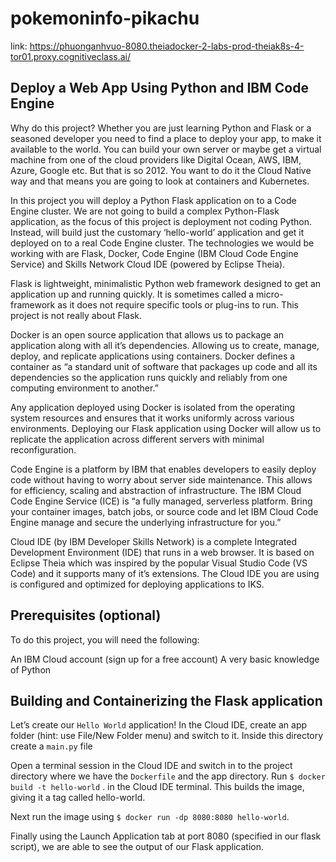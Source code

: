 # pokemoninfo-pikachu

link: https://phuonganhvuo-8080.theiadocker-2-labs-prod-theiak8s-4-tor01.proxy.cognitiveclass.ai/

## Deploy a Web App Using Python and IBM Code Engine
Why do this project?
Whether you are just learning Python and Flask or a seasoned developer you need to find a place to deploy your app, to make it available to the world. You can build your own server or maybe get a virtual machine from one of the cloud providers like Digital Ocean, AWS, IBM, Azure, Google etc. But that is so 2012. You want to do it the Cloud Native way and that means you are going to look at containers and Kubernetes.

In this project you will deploy a Python Flask application on to a Code Engine cluster. We are not going to build a complex Python-Flask application, as the focus of this project is deployment not coding Python. Instead, will build just the customary ‘hello-world’ application and get it deployed on to a real Code Engine cluster. The technologies we would be working with are Flask, Docker, Code Engine (IBM Cloud Code Engine Service) and Skills Network Cloud IDE (powered by Eclipse Theia).

Flask is lightweight, minimalistic Python web framework designed to get an application up and running quickly. It is sometimes called a micro-framework as it does not require specific tools or plug-ins to run. This project is not really about Flask.

Docker is an open source application that allows us to package an application along with all it’s dependencies. Allowing us to create, manage, deploy, and replicate applications using containers. Docker defines a container as “a standard unit of software that packages up code and all its dependencies so the application runs quickly and reliably from one computing environment to another.”

Any application deployed using Docker is isolated from the operating system resources and ensures that it works uniformly across various environments. Deploying our Flask application using Docker will allow us to replicate the application across different servers with minimal reconfiguration.

Code Engine is a platform by IBM that enables developers to easily deploy code without having to worry about server side maintenance. This allows for efficiency, scaling and abstraction of infrastructure. The IBM Cloud Code Engine Service (ICE) is “a fully managed, serverless platform. Bring your container images, batch jobs, or source code and let IBM Cloud Code Engine manage and secure the underlying infrastructure for you.”

Cloud IDE (by IBM Developer Skills Network) is a complete Integrated Development Environment (IDE) that runs in a web browser. It is based on Eclipse Theia which was inspired by the popular Visual Studio Code (VS Code) and it supports many of it’s extensions. The Cloud IDE you are using is configured and optimized for deploying applications to IKS.

## Prerequisites (optional)
To do this project, you will need the following:

An IBM Cloud account (sign up for a free account)
A very basic knowledge of Python

## Building and Containerizing the Flask application
Let’s create our `Hello World` application! In the Cloud IDE, create an app folder (hint: use File/New Folder menu) and switch to it. Inside this directory create a `main.py` file

Open a terminal session in the Cloud IDE and switch in to the project directory where we have the `Dockerfile` and the app directory. Run `$ docker build -t hello-world` . in the Cloud IDE terminal. This builds the image, giving it a tag called hello-world.

Next run the image using `$ docker run -dp 8080:8080 hello-world`.

Finally using the Launch Application tab at port 8080 (specified in our flask script), we are able to see the output of our Flask application.

